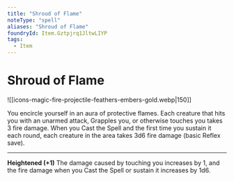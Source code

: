```yaml
---
title: "Shroud of Flame"
noteType: "spell"
aliases: "Shroud of Flame"
foundryId: Item.Gztpjrq1JltwLIYP
tags:
  - Item
---
```


# Shroud of Flame
![[icons-magic-fire-projectile-feathers-embers-gold.webp|150]]

You encircle yourself in an aura of protective flames. Each creature that hits you with an unarmed attack, Grapples you, or otherwise touches you takes 3 fire damage. When you Cast the Spell and the first time you sustain it each round, each creature in the area takes 3d6 fire damage (basic Reflex save).

* * *

**Heightened (+1)** The damage caused by touching you increases by 1, and the fire damage when you Cast the Spell or sustain it increases by 1d6.
